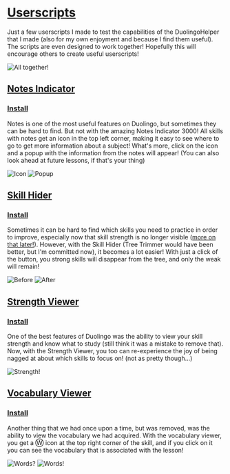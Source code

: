 # [Userscripts](#userscripts)

Just a few userscripts I made to test the capabilities of the DuolingoHelper that I made (also for my own enjoyment and because I find them useful). The scripts are even designed to work together! Hopefully this will encourage others to create useful userscripts!

![All together!](https://github.com/x-inkfish-x/DuolingoUserscripts/raw/master/Screenshots/AllScripts.png)

## [Notes Indicator](#notes-indicator)
### [Install](https://github.com/x-inkfish-x/DuolingoUserscripts/raw/master/NotesIndicator.user.js)
Notes is one of the most useful features on Duolingo, but sometimes they can be hard to find. But not with the amazing Notes Indicator 3000! All skills with notes get an icon in the top left corner, making it easy to see where to go to get more information about a subject! What's more, click on the icon and a popup with the information from the notes will appear! (You can also look ahead at future lessons, if that's your thing)

![Icon](https://github.com/x-inkfish-x/DuolingoUserscripts/raw/master/Screenshots/NotesIndicator1.png)
![Popup](https://github.com/x-inkfish-x/DuolingoUserscripts/raw/master/Screenshots/NotesIndicator2.png)

## [Skill Hider](#skill-hider)
### [Install](https://github.com/x-inkfish-x/DuolingoUserscripts/raw/master/SkillHider.user.js)
Sometimes it can be hard to find which skills you need to practice in order to improve, especially now that skill strength is no longer visible ([more on that later!](#strength-viewer)). However, with the Skill Hider (Tree Trimmer would have been better, but I'm committed now), it becomes a lot easier! With just a click of the button, you strong skills will disappear from the tree, and only the weak will remain!

![Before](https://github.com/x-inkfish-x/DuolingoUserscripts/raw/master/Screenshots/SkillHider1.png)
![After](https://github.com/x-inkfish-x/DuolingoUserscripts/raw/master/Screenshots/SkillHider2.png)

## [Strength Viewer](#strength-viewer)
### [Install](https://github.com/x-inkfish-x/DuolingoUserscripts/raw/master/SkillStrengthViewer.user.js)
One of the best features of Duolingo was the ability to view your skill strength and know what to study (still think it was a mistake to remove that). Now, with the Strength Viewer, you too can re-experience the joy of being nagged at about which skills to focus on! (not as pretty though...)

![Strength!](https://github.com/x-inkfish-x/DuolingoUserscripts/raw/master/Screenshots/StrengthViewer.png)

## [Vocabulary Viewer](#vocabulary-viewer)
### [Install](https://github.com/x-inkfish-x/DuolingoUserscripts/raw/master/SkillVocabularyViewer.user.js)
Another thing that we had once upon a time, but was removed, was the ability to view the vocabulary we had acquired. With the vocabulary viewer, you get a &#x24cc; icon at the top right corner of the skill, and if you click on it you can see the vocabulary that is associated with the lesson!

![Words?](https://github.com/x-inkfish-x/DuolingoUserscripts/raw/master/Screenshots/VocabularyViewer1.png)
![Words!](https://github.com/x-inkfish-x/DuolingoUserscripts/raw/master/Screenshots/VocabularyViewer2.png)
